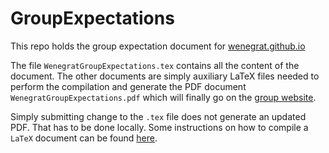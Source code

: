 # GroupExpectations
This repo holds the group expectation document for [wenegrat.github.io](wenegrat.github.io)

The file `WenegratGroupExpectations.tex` contains all the content of the document. The other
documents are simply auxiliary LaTeX files needed to perform the compilation and generate the PDF document
`WenegratGroupExpectations.pdf` which will finally go on the [group website](wenegrat.github.io).

Simply submitting change to the `.tex` file does not generate an updated PDF. That has to be done
locally. Some instructions on how to compile a `LaTeX` document can be found [here](https://www.overleaf.com/learn/latex/Choosing_a_LaTeX_Compiler#LaTeX_editors).
